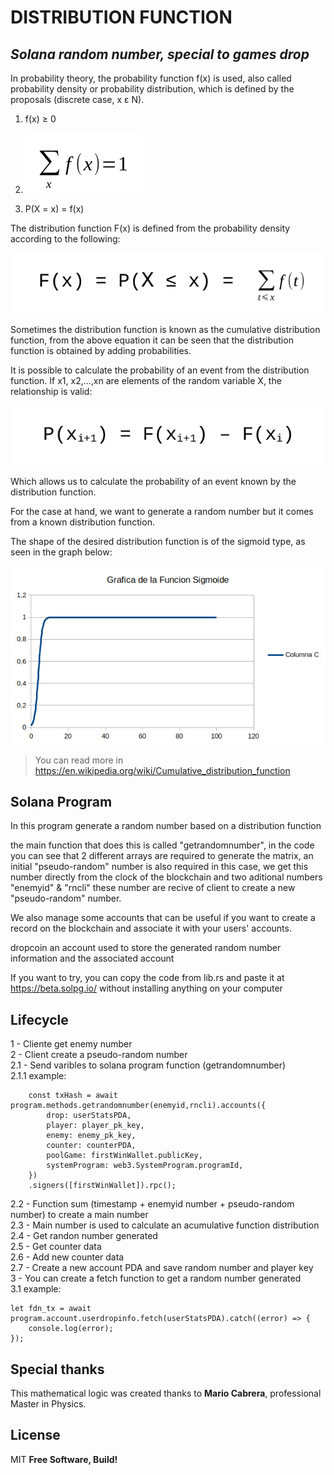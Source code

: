 # DISTRIBUTION FUNCTION
## _Solana random number, special to games drop_


In probability theory, the probability function f(x) is used, also called probability density or probability distribution, which is defined by the proposals (discrete case, x ε N).



1. f(x) ≥ 0



2. ![Image text](https://github.com/sistemaseltigre/fd-random-number/blob/main/app/3.png)



3. P(X = x) = f(x)



The distribution function F(x) is defined from the probability density according to the following:

![Image text](https://github.com/sistemaseltigre/fd-random-number/blob/main/app/2.png)



Sometimes the distribution function is known as the cumulative distribution function, from the above equation it can be seen that the distribution function is obtained by adding probabilities.



It is possible to calculate the probability of an event from the distribution function. If x1, x2,…,xn are elements of the random variable X, the relationship is valid:


![Image text](https://github.com/sistemaseltigre/fd-random-number/blob/main/app/1.png)



Which allows us to calculate the probability of an event known by the distribution function.



For the case at hand, we want to generate a random number but it comes from a known distribution function.



The shape of the desired distribution function is of the sigmoid type, as seen in the graph below:



![Image text](https://github.com/sistemaseltigre/fd-random-number/blob/main/app/graf.png)

> You can read more in  https://en.wikipedia.org/wiki/Cumulative_distribution_function

## Solana Program
In this program generate a random number based on a distribution function

the main function that does this is called "getrandomnumber", in the code you can see that 2 different arrays are required to generate the matrix, an initial "pseudo-random" number is also required in this case, we get this number directly from the clock of the blockchain and two aditional numbers "enemyid" & "rncli" these number are recive of client to create a new "pseudo-random" number.

We also manage some accounts that can be useful if you want to create a record on the blockchain and associate it with your users' accounts.

dropcoin
an account used to store the generated random number information and the associated account

If you want to try, you can copy the code from lib.rs and paste it at https://beta.solpg.io/ without installing anything on your computer

## Lifecycle

1 - Cliente get enemy number<br>
2 - Client create a pseudo-random number<br>
    2.1 - Send varibles to solana program function (getrandomnumber)<br>
		    2.1.1 example:<br>
		    
		const txHash = await program.methods.getrandomnumber(enemyid,rncli).accounts({
			drop: userStatsPDA,
		    player: player_pk_key,
		    enemy: enemy_pk_key,       
		    counter: counterPDA,        
		    poolGame: firstWinWallet.publicKey,
		    systemProgram: web3.SystemProgram.programId,
		})  
		.signers([firstWinWallet]).rpc();
	        
   2.2 - Function sum (timestamp + enemyid number + pseudo-random number) to create a main number<br>
   2.3 - Main number is used to calculate an acumulative function distribution<br>
   2.4 - Get randon number generated<br>
   2.5 - Get counter data<br>
   2.6 - Add new counter data<br>
   2.7 - Create a new account PDA and save random number and player key<br>
3 - You can create a fetch function to get a random number generated<br>
	3.1 example:
    
    let fdn_tx = await program.account.userdropinfo.fetch(userStatsPDA).catch((error) => {
        console.log(error);
    }); 

## Special thanks
This mathematical logic was created thanks to **Mario Cabrera**, professional Master in Physics.

## License

MIT
**Free Software, Build!**